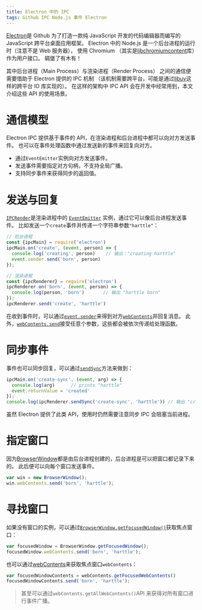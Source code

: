 ```yaml
---
title: Electron 中的 IPC
tags: Github IPC Node.js 事件 Electron
---
```


[Electron][electron]是 Github 为了打造一款纯 JavaScript 开发的代码编辑器而编写的 
JavaScript 跨平台桌面应用框架。
Electron 中的 Node.js 是一个后台进程的运行时（注意不是 Web 服务器），
使用 Chromium （其实是[libchromiumcontent][libchromiumcontent]库）作为用户接口。
碉堡了有木有！

其中后台进程（Main Process）与渲染进程（Render Process）
之间的通信便需要借助于 Electron 提供的 IPC 机制
（该机制需要跨平台，可能是通过[libuv][libuv]这样的跨平台 IO 库实现的）。
在这样的架构中 IPC API 会在开发中经常用到，本文介绍这些 API 的使用场景。

<!--more-->

# 通信模型

Electron IPC 提供基于事件的 API，在渲染进程和后台进程中都可以向对方发送事件。
也可以在事件处理函数中通过发送新的事件来回复向对方。

* 通过`EventEmitter`实例向对方发送事件。
* 发送事件需要指定对方句柄，不支持全局广播。
* 支持同步事件来获得同步的返回值。

# 发送与回复

[`IPCRender`][ipcrender]是渲染进程中的 [`EventEmitter`][event-emitter] 实例，通过它可以像后台进程发送事件。
比如发送一个`create`事件并传递一个字符串参数`"harttle"`：

```javascript
// 后台进程
const {ipcMain} = require('electron')
ipcMain.on('create', (event, person) => {
  console.log('creating', person)    // 输出："creating harttle"
  event.sender.send('born', person)
});

// 渲染进程
const {ipcRenderer} = require('electron')
ipcRenderer.on('born', (event, person) => {
  console.log(person, 'born')       // 输出 "harttle born"
});
ipcRenderer.send('create', 'harttle')
```

在收到事件时，可以通过[`event.sender`][event.sender]来得到对方[`webContents`][web-content]并回复消息。
此外，[`webContents.send`][webContents.send]接受任意个参数，这些都会被依次传递给处理函数。

# 同步事件

事件也可以同步回复，可以通过[`sendSync`][ipcrender-sendsync]方法来做到：

```javascript
ipcMain.on('create-sync', (event, arg) => {
  console.log(arg)      // prints "harttle"
  event.returnValue = 'created'
});
console.log(ipcRenderer.sendSync('create-sync', 'harttle')) // 输出 "created"
```

虽然 Electron 提供了此类 API，使用时仍然需要注意同步 IPC 会阻塞当前进程。

# 指定窗口

因为[BrowserWindow][browser-window]都是由后台进程创建的，后台进程是可以把窗口都记录下来的。
此后便可以向每个窗口发送事件。

```javascript
var win = new BrowserWindow();
win.webContents.send('born', 'harttle');
```

# 寻找窗口

如果没有窗口的实例，可以通过[`BrowserWindow.getFocusedWindow()`][browser-window]获取焦点窗口：

```JavaScript
var focusedWindow = BrowserWindow.getFocusedWindow();
focusedWindow.webContents.send('born', 'harttle');
```

也可以通过[webContents][web-content]来获取焦点窗口`webContents`：


```javascript
var focusedWindowContents = webContents.getFocusedWebContents()
focusedWindowContents.send('born', 'harttle');
```

> 甚至可以通过`webContents.getAllWebContents()`API 来获得对所有窗口进行事件广播。

[ipcrender]: http://electron.atom.io/docs/api/ipc-renderer/
[web-content]: https://github.com/electron/electron/blob/master/docs/api/web-contents.md
[browser-window]: https://github.com/electron/electron/blob/master/docs/api/browser-window.md
[electron]: http://electron.atom.io/
[libuv]: https://github.com/libuv/libuv
[libchromiumcontent]: https://github.com/brightray/libchromiumcontent
[event.sender]: http://electron.atom.io/docs/api/ipc-main/#eventsender
[webContents.send]: http://electron.atom.io/docs/api/web-contents#webcontentssendchannel-arg1-arg2-
[ipcrender-sendsync]: http://electron.atom.io/docs/api/ipc-renderer/#ipcrenderersendsyncchannel-arg1-arg2-
[event-emitter]: https://nodejs.org/api/events.html#events_class_eventemitter
